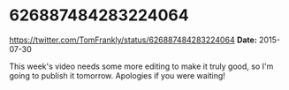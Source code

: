 # 626887484283224064
https://twitter.com/TomFrankly/status/626887484283224064
**Date:** 2015-07-30

This week's video needs some more editing to make it truly good, so I'm going to publish it tomorrow. Apologies if you were waiting!
